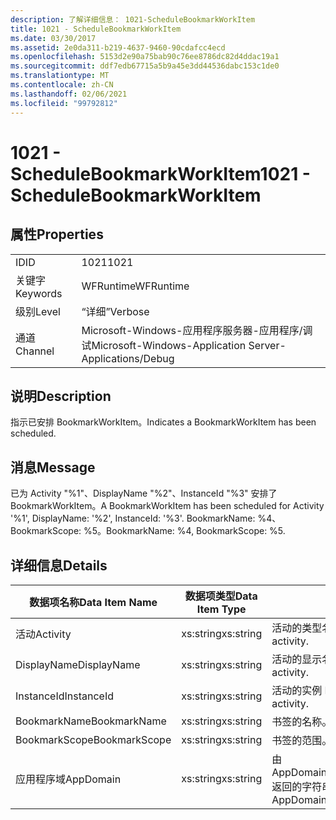 ```yaml
---
description: 了解详细信息： 1021-ScheduleBookmarkWorkItem
title: 1021 - ScheduleBookmarkWorkItem
ms.date: 03/30/2017
ms.assetid: 2e0da311-b219-4637-9460-90cdafcc4ecd
ms.openlocfilehash: 5153d2e90a75bab90c76ee8786dc82d4ddac19a1
ms.sourcegitcommit: ddf7edb67715a5b9a45e3dd44536dabc153c1de0
ms.translationtype: MT
ms.contentlocale: zh-CN
ms.lasthandoff: 02/06/2021
ms.locfileid: "99792812"
---
```

# <a name="1021---schedulebookmarkworkitem"></a><span data-ttu-id="90ff2-103">1021 - ScheduleBookmarkWorkItem</span><span class="sxs-lookup"><span data-stu-id="90ff2-103">1021 - ScheduleBookmarkWorkItem</span></span>

## <a name="properties"></a><span data-ttu-id="90ff2-104">属性</span><span class="sxs-lookup"><span data-stu-id="90ff2-104">Properties</span></span>  
  
|||  
|-|-|  
|<span data-ttu-id="90ff2-105">ID</span><span class="sxs-lookup"><span data-stu-id="90ff2-105">ID</span></span>|<span data-ttu-id="90ff2-106">1021</span><span class="sxs-lookup"><span data-stu-id="90ff2-106">1021</span></span>|  
|<span data-ttu-id="90ff2-107">关键字</span><span class="sxs-lookup"><span data-stu-id="90ff2-107">Keywords</span></span>|<span data-ttu-id="90ff2-108">WFRuntime</span><span class="sxs-lookup"><span data-stu-id="90ff2-108">WFRuntime</span></span>|  
|<span data-ttu-id="90ff2-109">级别</span><span class="sxs-lookup"><span data-stu-id="90ff2-109">Level</span></span>|<span data-ttu-id="90ff2-110">“详细”</span><span class="sxs-lookup"><span data-stu-id="90ff2-110">Verbose</span></span>|  
|<span data-ttu-id="90ff2-111">通道</span><span class="sxs-lookup"><span data-stu-id="90ff2-111">Channel</span></span>|<span data-ttu-id="90ff2-112">Microsoft-Windows-应用程序服务器-应用程序/调试</span><span class="sxs-lookup"><span data-stu-id="90ff2-112">Microsoft-Windows-Application Server-Applications/Debug</span></span>|  
  
## <a name="description"></a><span data-ttu-id="90ff2-113">说明</span><span class="sxs-lookup"><span data-stu-id="90ff2-113">Description</span></span>  

 <span data-ttu-id="90ff2-114">指示已安排 BookmarkWorkItem。</span><span class="sxs-lookup"><span data-stu-id="90ff2-114">Indicates a BookmarkWorkItem has been scheduled.</span></span>  
  
## <a name="message"></a><span data-ttu-id="90ff2-115">消息</span><span class="sxs-lookup"><span data-stu-id="90ff2-115">Message</span></span>  

 <span data-ttu-id="90ff2-116">已为 Activity "%1"、DisplayName "%2"、InstanceId "%3" 安排了 BookmarkWorkItem。</span><span class="sxs-lookup"><span data-stu-id="90ff2-116">A BookmarkWorkItem has been scheduled for Activity '%1', DisplayName: '%2', InstanceId: '%3'.</span></span>  <span data-ttu-id="90ff2-117">BookmarkName: %4、BookmarkScope: %5。</span><span class="sxs-lookup"><span data-stu-id="90ff2-117">BookmarkName: %4, BookmarkScope: %5.</span></span>  
  
## <a name="details"></a><span data-ttu-id="90ff2-118">详细信息</span><span class="sxs-lookup"><span data-stu-id="90ff2-118">Details</span></span>  
  
|<span data-ttu-id="90ff2-119">数据项名称</span><span class="sxs-lookup"><span data-stu-id="90ff2-119">Data Item Name</span></span>|<span data-ttu-id="90ff2-120">数据项类型</span><span class="sxs-lookup"><span data-stu-id="90ff2-120">Data Item Type</span></span>|<span data-ttu-id="90ff2-121">说明</span><span class="sxs-lookup"><span data-stu-id="90ff2-121">Description</span></span>|  
|--------------------|--------------------|-----------------|  
|<span data-ttu-id="90ff2-122">活动</span><span class="sxs-lookup"><span data-stu-id="90ff2-122">Activity</span></span>|<span data-ttu-id="90ff2-123">xs:string</span><span class="sxs-lookup"><span data-stu-id="90ff2-123">xs:string</span></span>|<span data-ttu-id="90ff2-124">活动的类型名称。</span><span class="sxs-lookup"><span data-stu-id="90ff2-124">The type name of the activity.</span></span>|  
|<span data-ttu-id="90ff2-125">DisplayName</span><span class="sxs-lookup"><span data-stu-id="90ff2-125">DisplayName</span></span>|<span data-ttu-id="90ff2-126">xs:string</span><span class="sxs-lookup"><span data-stu-id="90ff2-126">xs:string</span></span>|<span data-ttu-id="90ff2-127">活动的显示名称。</span><span class="sxs-lookup"><span data-stu-id="90ff2-127">The display name of the activity.</span></span>|  
|<span data-ttu-id="90ff2-128">InstanceId</span><span class="sxs-lookup"><span data-stu-id="90ff2-128">InstanceId</span></span>|<span data-ttu-id="90ff2-129">xs:string</span><span class="sxs-lookup"><span data-stu-id="90ff2-129">xs:string</span></span>|<span data-ttu-id="90ff2-130">活动的实例 ID。</span><span class="sxs-lookup"><span data-stu-id="90ff2-130">The instance id of the activity.</span></span>|  
|<span data-ttu-id="90ff2-131">BookmarkName</span><span class="sxs-lookup"><span data-stu-id="90ff2-131">BookmarkName</span></span>|<span data-ttu-id="90ff2-132">xs:string</span><span class="sxs-lookup"><span data-stu-id="90ff2-132">xs:string</span></span>|<span data-ttu-id="90ff2-133">书签的名称。</span><span class="sxs-lookup"><span data-stu-id="90ff2-133">The name of the bookmark.</span></span>|  
|<span data-ttu-id="90ff2-134">BookmarkScope</span><span class="sxs-lookup"><span data-stu-id="90ff2-134">BookmarkScope</span></span>|<span data-ttu-id="90ff2-135">xs:string</span><span class="sxs-lookup"><span data-stu-id="90ff2-135">xs:string</span></span>|<span data-ttu-id="90ff2-136">书签的范围。</span><span class="sxs-lookup"><span data-stu-id="90ff2-136">The scope of the bookmark.</span></span>|  
|<span data-ttu-id="90ff2-137">应用程序域</span><span class="sxs-lookup"><span data-stu-id="90ff2-137">AppDomain</span></span>|<span data-ttu-id="90ff2-138">xs:string</span><span class="sxs-lookup"><span data-stu-id="90ff2-138">xs:string</span></span>|<span data-ttu-id="90ff2-139">由 AppDomain.CurrentDomain.FriendlyName 返回的字符串。</span><span class="sxs-lookup"><span data-stu-id="90ff2-139">The string returned by AppDomain.CurrentDomain.FriendlyName.</span></span>|
